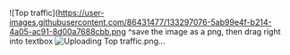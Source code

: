 ![Top traffic](https://user-images.githubusercontent.com/86431477/133297076-5ab99e4f-b214-4a05-ac91-8d00a7688cbb.png
^save the image as a png, then drag right into textbox ![Uploading Top traffic.png…]()

